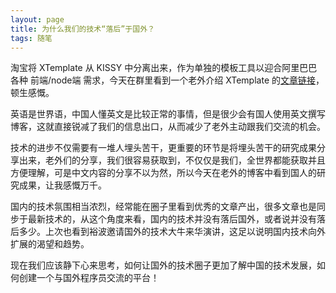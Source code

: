 ```yaml
---
layout: page
title: 为什么我们的技术“落后”于国外？
tags: 随笔
---
```


淘宝将 XTemplate 从 KISSY 中分离出来，作为单独的模板工具以迎合阿里巴巴各种 前端/node端 需求，今天在群里看到一个老外介绍 XTemplate 的[文章链接](http://dailyjs.com/2014/09/24/node-roundup/)，顿生感慨。

英语是世界语，中国人懂英文是比较正常的事情，但是很少会有国人使用英文撰写博客，这就直接锐减了我们的信息出口，从而减少了老外主动跟我们交流的机会。

技术的进步不仅需要有一堆人埋头苦干，更重要的环节是将埋头苦干的研究成果分享出来，老外们的分享，我们很容易获取到，不仅仅是我们，全世界都能获取并且方便理解，可是中文内容的分享不以为然，所以今天在老外的博客中看到国人的研究成果，让我感慨万千。

国内的技术氛围相当浓烈，经常能在圈子里看到优秀的文章产出，很多文章也是同步于最新技术的，从这个角度来看，国内的技术并没有落后国外，或者说并没有落后多少。上次也看到裕波邀请国外的技术大牛来华演讲，这足以说明国内技术向外扩展的渴望和趋势。

现在我们应该静下心来思考，如何让国外的技术圈子更加了解中国的技术发展，如何创建一个与国外程序员交流的平台！
